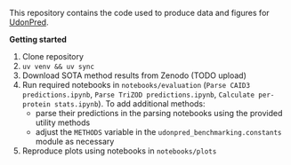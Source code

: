 This repository contains the code used to produce data and figures for [UdonPred](https://github.com/JSchlensok/udonpred).

**Getting started**
1. Clone repository
2. `uv venv && uv sync`
3. Download SOTA method results from Zenodo (TODO upload)
4. Run required notebooks in `notebooks/evaluation` (`Parse CAID3 predictions.ipynb`, `Parse TriZOD predictions.ipynb`, `Calculate per-protein stats.ipynb`). To add additional methods:
    - parse their predictions in the parsing notebooks using the provided utility methods
    - adjust the `METHODS` variable in the `udonpred_benchmarking.constants` module as necessary
5. Reproduce plots using notebooks in `notebooks/plots`
